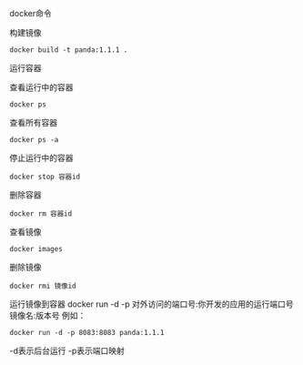 docker命令

构建镜像
```
docker build -t panda:1.1.1 .
```

运行容器

查看运行中的容器
```
docker ps
```

查看所有容器
```
docker ps -a
```

停止运行中的容器
```
docker stop 容器id
```

删除容器
```
docker rm 容器id
```

查看镜像
```
docker images
```

删除镜像
```
docker rmi 镜像id
```

运行镜像到容器
docker run -d -p 对外访问的端口号:你开发的应用的运行端口号 镜像名:版本号
例如：

```
docker run -d -p 8083:8083 panda:1.1.1
```

-d表示后台运行
-p表示端口映射
